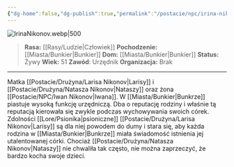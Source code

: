```yaml
---
{"dg-home":false,"dg-publish":true,"permalink":"/postacie/npc/irina-nikonov/","dgPassFrontmatter":true}
---
```


![IrinaNikonov.webp|500](/img/user/Vault/Grafiki/NPC/IrinaNikonov.webp)

> **Rasa:** [[Rasy/Ludzie\|Człowiek]]
> **Pochodzenie:** [[Miasta/Bunkier\|Bunkier]]
> **Dom:** [[Miasta/Bunkier\|Bunkier]]
> **Status:** Żywy
> **Wiek:** 51
> **Zawód**: Urzędnik
> **Organizacja:** Brak

---

Matka [[Postacie/Drużyna/Larisa Nikonov\|Larisy]] i [[Postacie/Drużyna/Natasza Nikonov\|Nataszy]] oraz żona [[Postacie/NPC/Iwan Nikonov\|Iwana]]. W [[Miasta/Bunkier\|Bunkrze]] piastuje wysoką funkcję urzędniczą. Dba o reputację rodziny i właśnie tą reputacją kierowała się zwykle podczas wychowywania swoich córek. Zdolności [[Lore/Psionika\|psioniczne]] [[Postacie/Drużyna/Larisa Nikonov\|Larisy]] są dla niej powodem do dumy i stara się, aby każda rodzina w [[Miasta/Bunkier\|Bunkrze]] miała świadomość istnienia jej utalentowanej córki. Chociaż [[Postacie/Drużyna/Natasza Nikonov\|Nataszy]] nie chwaliła tak często, nie można zaprzeczyć, że bardzo kocha swoje dzieci.